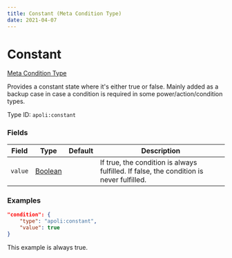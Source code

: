 ```yaml
---
title: Constant (Meta Condition Type)
date: 2021-04-07
---
```


# Constant

[Meta Condition Type](../meta_condition_types.md)

Provides a constant state where it's either true or false. Mainly added as a backup case in case a condition is required in some power/action/condition types.

Type ID: `apoli:constant`


### Fields

Field  | Type | Default | Description
-------|------|---------|-------------
`value` | [Boolean](../data_types/boolean.md) | | If true, the condition is always fulfilled. If false, the condition is never fulfilled.


### Examples

```json
"condition": {
    "type": "apoli:constant",
    "value": true
}
```

This example is always true.
